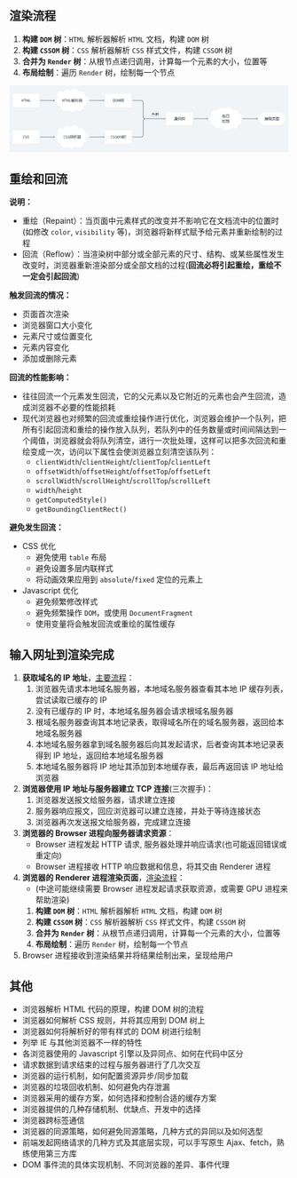## 渲染流程

1. **构建 `DOM` 树**：`HTML` 解析器解析 `HTML` 文档，构建 `DOM` 树
2. **构建 `CSSOM` 树**：`CSS` 解析器解析 `CSS` 样式文件，构建 `CSSOM` 树
3. **合并为 `Render` 树**：从根节点递归调用，计算每一个元素的大小，位置等
4. **布局绘制**：遍历 `Render` 树，绘制每一个节点

![浏览器渲染流程](./imgs/browser-render.png)



## 重绘和回流

**说明：**

+ 重绘（Repaint）：当页面中元素样式的改变并不影响它在文档流中的位置时(如修改 `color`, `visibility` 等)，浏览器将新样式赋予给元素并重新绘制的过程
+ 回流（Reflow）：当渲染树中部分或全部元素的尺寸、结构、或某些属性发生改变时，浏览器重新渲染部分或全部文档的过程(**回流必将引起重绘，重绘不一定会引起回流**)

**触发回流的情况：**

+ 页面首次渲染
+ 浏览器窗口大小变化
+ 元素尺寸或位置变化
+ 元素内容变化
+ 添加或删除元素

**回流的性能影响：**

+ 往往回流一个元素发生回流，它的父元素以及它附近的元素也会产生回流，造成浏览器不必要的性能损耗
+ 现代浏览器也对频繁的回流或重绘操作进行优化，浏览器会维护一个队列，把所有引起回流和重绘的操作放入队列，若队列中的任务数量或时间间隔达到一个阈值，浏览器就会将队列清空，进行一次批处理，这样可以把多次回流和重绘变成一次，访问以下属性会使浏览器立刻清空该队列：
  + `clientWidth`/`clientHeight`/`clientTop`/`clientLeft`
  + `offsetWidth`/`offsetHeight`/`offsetTop`/`offsetLeft`
  + `scrollWidth`/`scrollHeight`/`scrollTop`/`scrollLeft`
  + `width`/`height`
  + `getComputedStyle()`
  + `getBoundingClientRect()`

**避免发生回流：**

+ CSS 优化
  + 避免使用 `table` 布局
  + 避免设置多层内联样式
  + 将动画效果应用到 `absolute`/`fixed` 定位的元素上
+ Javascript 优化
  + 避免频繁修改样式
  + 避免频繁操作 `DOM`，或使用 `DocumentFragment`
  + 使用变量将会触发回流或重绘的属性缓存




## 输入网址到渲染完成

1. **获取域名的 IP 地址**，[主要流程](../../../base/computed-network/dns/intro.html#解析过程)：
    1. 浏览器先请求本地域名服务器，本地域名服务器查看其本地 IP 缓存列表，尝试读取已缓存的 IP
    2. 没有已缓存的 IP 时，本地域名服务器会请求根域名服务器
    3. 根域名服务器查询其本地记录表，取得域名所在的域名服务器，返回给本地域名服务器
    4. 本地域名服务器拿到域名服务器后向其发起请求，后者查询其本地记录表得到 IP 地址，返回给本地域名服务器
    5. 本地域名服务器将 IP 地址其添加到本地缓存表，最后再返回该 IP 地址给浏览器
2. **浏览器使用 IP 地址与服务器建立 TCP 连接**(三次握手)：
    1. 浏览器发送报文给服务器，请求建立连接
    2. 服务器响应报文，回应浏览器可以建立连接，并处于等待连接状态
    3. 浏览器再次发送报文给服务器，完成建立连接
3. **浏览器的 Browser 进程向服务器请求资源**：
    + Browser 进程发起 HTTP 请求, 服务器处理并响应请求(也可能返回错误或重定向)
    + Browser 进程接收 HTTP 响应数据和信息，将其交由 Renderer 进程
4. **浏览器的 Renderer 进程渲染页面**，[渲染流程](#渲染流程)：
    + (中途可能继续需要 Browser 进程发起请求获取资源，或需要 GPU 进程来帮助渲染)
    1. **构建 `DOM` 树**：`HTML` 解析器解析 `HTML` 文档，构建 `DOM` 树
    2. **构建 `CSSOM` 树**：`CSS` 解析器解析 `CSS` 样式文件，构建 `CSSOM` 树
    3. **合并为 `Render` 树**：从根节点递归调用，计算每一个元素的大小，位置等
    4. **布局绘制**：遍历 `Render` 树，绘制每一个节点
5. Browser 进程接收到渲染结果并将结果绘制出来，呈现给用户




## 其他

+ 浏览器解析 HTML 代码的原理，构建 DOM 树的流程
+ 浏览器如何解析 CSS 规则，并将其应用到 DOM 树上
+ 浏览器如何将解析好的带有样式的 DOM 树进行绘制
+ 列举 IE 与其他浏览器不一样的特性
+ 各浏览器使用的 Javascript 引擎以及异同点、如何在代码中区分
+ 请求数据到请求结束的过程与服务器进行了几次交互
+ 浏览器的运行机制，如何配置资源异步/同步加载
+ 浏览器的垃圾回收机制、如何避免内存泄漏
+ 浏览器采用的缓存方案，如何选择和控制合适的缓存方案
+ 浏览器提供的几种存储机制、优缺点、开发中的选择
+ 浏览器跨标签通信
+ 浏览器的同源策略，如何避免同源策略，几种方式的异同以及如何选型
+ 前端发起网络请求的几种方式及其底层实现，可以手写原生 Ajax、fetch，熟练使用第三方库
+ DOM 事件流的具体实现机制、不同浏览器的差异、事件代理
